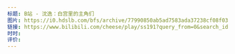 ```yaml
---
标题: B站 - 沈逸：白宫里的主角们
图片: https://i0.hdslb.com/bfs/archive/77990850ab5ad7583ada37238cf08f033bdd97cc.jpg@672w_378h_1c_!web-search-common-cover.avif
链接: https://www.bilibili.com/cheese/play/ss191?query_from=0&search_id=17414217195523502926&search_query=B%E7%AB%99+-+%E6%B2%88%E9%80%B8%EF%BC%9A%E7%99%BD%E5%AE%AB%E9%87%8C%E7%9A%84%E4%B8%BB%E8%A7%92%E4%BB%AC&csource=common_hpsearch_null_null&spm_id_from=333.337.search-card.all.click
时时: 
评价:
---
```


